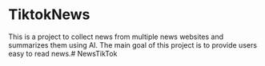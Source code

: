 # TiktokNews
This is  a project to collect news from multiple news websites and summarizes them using AI. The main goal of this project is to provide users easy to read news.# NewsTikTok

